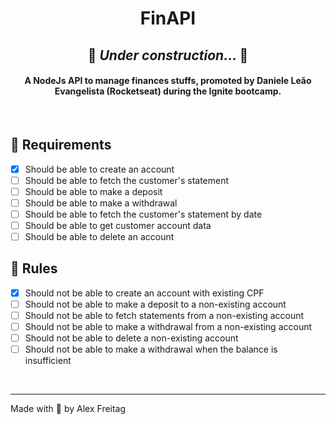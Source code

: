 <h1 align="center">
    FinAPI
</h1>

<h2 align="center">🚧 <i>Under construction... </i> 🚧</h2>

<h4 align="center">
  A NodeJs API to manage finances stuffs, promoted by Daniele Leão Evangelista (Rocketseat) during the Ignite bootcamp.
</h4>

<br />

## 🎯 Requirements
- [X] Should be able to create an account
- [ ] Should be able to fetch the customer's statement
- [ ] Should be able to make a deposit
- [ ] Should be able to make a withdrawal
- [ ] Should be able to fetch the customer's statement by date
- [ ] Should be able to get customer account data
- [ ] Should be able to delete an account
  
## 🚫 Rules
- [X] Should not be able to create an account with existing CPF
- [ ] Should not be able to make a deposit to a non-existing account
- [ ] Should not be able to fetch statements from a non-existing account
- [ ] Should not be able to make a withdrawal from a non-existing account
- [ ] Should not be able to delete a non-existing account
- [ ] Should not be able to make a withdrawal when the balance is insufficient

<br />

---
Made with 💜 by Alex Freitag 